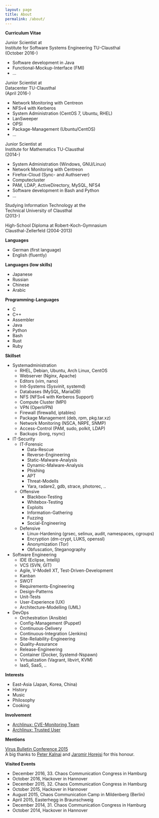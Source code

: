 ```yaml
---
layout: page
title: About
permalink: /about/
---
```

  
**Curriculum Vitae**  

Junior Scientist at  
Institute for Software Systems Engineering TU-Clausthal  
(October 2016-)  
  
* Software development in Java  
* Functional-Mockup-Interface (FMI)
* ...
  
Junior Scientist at  
Datacenter TU-Clausthal  
(April 2016-)  
  
* Network Monitoring with Centreon  
* NFSv4 with Kerberos  
* System Administration (CentOS 7, Ubuntu, RHEL)  
* LanSweeper
* OPSI
* Package-Management (Ubuntu/CentOS)
* ...  
  
Junior Scientist at    
Institute for Mathematics TU-Clausthal  
(2014-)  

* System Administration (Windows, GNU/Linux)  
* Network Monitoring with Centreon  
* Firefox-Cloud (Sync- and Authserver)  
* Computecluster  
* PAM, LDAP, ActiveDirectory, MySQL, NFS4  
* Software development in Bash and Python  
* ...  
  
Studying Information Technology at the    
Technical University of Clausthal    
(2013-)    
  
High-School Diploma at Robert-Koch-Gymnasium    
Clausthal-Zellerfeld (2004-2013)  
  
**Languages**  

* German (first language)   
* English (fluently)  
  
**Languages (low skills)**  

* Japanese   
* Russian   
* Chinese  
* Arabic  
  
**Programming-Languages**  

* C   
* C++  
* Assembler  
* Java  
* Python  
* Bash  
* Rust  
* Ruby

**Skillset**

* Systemadministration
    * RHEL, Debian, Ubuntu, Arch Linux, CentOS
    * Webserver (Nginx, Apache)
    * Editors (vim, nano)
    * Init-Systems (Sysvinit, systemd)
    * Databases (MySQL, MariaDB)
    * NFS (NFSv4 with Kerberos Support)
    * Compute Cluster (MPI)
    * VPN (OpenVPN)
    * Firewall (firewalld, iptables)
    * Package Management (deb, rpm, pkg.tar.xz)
    * Network Monitoring (NSCA, NRPE, SNMP)
    * Access-Control (PAM, sudo, polkit, LDAP)
    * Backups (borg, rsync)
* IT-Security
    * IT-Forensic
        * Data-Rescue
        * Reverse-Engineering
        * Static-Malware-Analysis
        * Dynamic-Malware-Analysis
        * Phishing
        * APT
        * Threat-Modells
        * Yara, radare2, gdb, strace, photorec, ..
    * Offensive
        * Blackbox-Testing
        * Whitebox-Testing
        * Exploits
        * Information-Gathering
        * Fuzzing
        * Social-Engineering
    * Defensive
        * Linux-Hardening (grsec, selinux, audit, namespaces, cgroups)
        * Encryption (dm-crypt, LUKS, openssl)
        * Anonymization (Tor)
        * Obfuscation, Steganography
* Software Engineering
    * IDE (Eclipse, Intellij)
    * VCS (SVN, GIT)
    * Agile, V-Modell XT, Test-Driven-Development
    * Kanban
    * SWOT
    * Requirements-Engineering
    * Design-Patterns
    * Unit-Tests
    * User-Experience (UX)
    * Architecture-Modelling (UML)
* DevOps
    * Orchestration (Ansible)
    * Config-Management (Puppet)
    * Continuous-Delivery
    * Continuous-Integration (Jenkins)
    * Site-Reliability-Engineering
    * Quality-Assurance
    * Release-Engineering
    * Container (Docker, Systemd-Nspawn)
    * Virtualization (Vagrant, libvirt, KVM)
    * IaaS, SaaS, ..
  
**Interests**  

* East-Asia (Japan, Korea, China)  
* History  
* Music  
* Philosophy
* Cooking
  
**Involvement**    

* [Archlinux: CVE-Monitoring Team](https://www.archlinux.org/people/support-staff/)  
* [Archlinux: Trusted User](https://www.archlinux.org/people/trusted-users/)  
  
**Mentions**  

[Virus Bulletin Conference 2015](https://www.virusbtn.com/pdf/conference_slides/2015/KalnaiHorejsi-VB2015.pdf)    
A big thanks to [Peter Kalnai](https://twitter.com/pkalnai) and [Jaromir Horejsi](https://twitter.com/JaromirHorejsi) for this honour.    
  
**Visited Events**  

* December 2016, 33. Chaos Communication Congress in Hamburg
* October 2016, Hackover in Hannover
* December 2015, 32. Chaos Communication Congress in Hamburg  
* October 2015, Hackover in Hannover  
* August 2015, Chaos Communication Camp in Mildenberg (Berlin)  
* April 2015, Easterhegg in Braunschweig  
* December 2014, 31. Chaos Communication Congress in Hamburg  
* October 2014, Hackover in Hannover  
  
